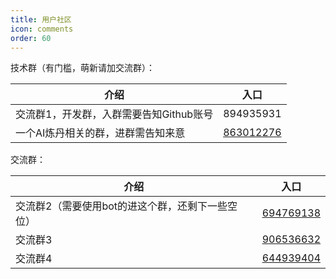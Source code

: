 ```yaml
---
title: 用户社区
icon: comments
order: 60
---
```


技术群（有门槛，萌新请加交流群）：

| 介绍                      | 入口        |
|-------------------------| --------- |
| 交流群1，开发群，入群需要告知Github账号 | 894935931 |
| 一个AI炼丹相关的群，进群需告知来意      | [863012276](http://qm.qq.com/cgi-bin/qm/qr?_wv=1027&k=5MykSb0YDHtpU3QdJI7XDR-sbbdrqgZH&authKey=a8jOzCEnYilPZDPJV84OJnOSXw3z3xe8Jv6P5hj6f5Jq9V4TkB9V0sFWQDJe6nJK&noverify=0&group_code=863012276) |

交流群：

| 介绍                         | 入口        |
|----------------------------| --------- |
| 交流群2（需要使用bot的进这个群，还剩下一些空位） | [694769138](http://qm.qq.com/cgi-bin/qm/qr?_wv=1027&k=hneYjH2EgI1-pQI1em3uaVG7l-7vz8ye&authKey=q9lhYjjNQ6Tiw7uBvL1%2BWZZewa0%2B1H6PNFv1ETsQQBWlLpXqUx1bGeD7iK4iLfpv&noverify=0&group_code=694769138)  |
| 交流群3                   | [906536632](http://qm.qq.com/cgi-bin/qm/qr?_wv=1027&k=_nmC8Neh7mZaGb2hIsO3p4-DKdxBlReQ&authKey=X7rGdx4jbA%2Bs2Juotlov0cg57%2Bv8CwRdjMgYYsxPtdtkl5NKniJhbDILKhWCYS4B&noverify=0&group_code=906536632) |
| 交流群4                 | [644939404 ](https://qm.qq.com/q/eG3QIodqiA) |
